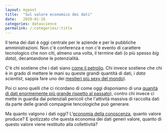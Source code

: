 ```yaml
---
layout: mypost
title:  "Sul valore economico dei dati"
date:   2020-01-16
categories: datascience
permalink: /:categories/:title
---
```


Il tema dei dati è oggi centrale per le aziende e per le pubbliche amministrazioni. Non c'è conferenza e non c'è evento di carattere tecnologico che non citi, almeno una volta, il termine dati (o più spesso _big data_), decantandone le potenzialità.

C'è chi sostiene che i dati siano [come il petrolio][WiredLink]. Chi invece sostiene che chi è in grado di mettere le mani su queste grandi quantità di dati, i _data scientist_, sappia fare uno dei [mestieri più sexy del mondo][HBRLink]).

Poi ci sono quelli che ci ricordano di come oggi disponiamo di una [quanità di dati enormemente più grande rispetto al passato][BarnardMarrLink]), contro chi invece ci mette in guardia dai potenziali pericoli che l'attività massiva di raccolta dati da parte delle grandi compagnie tencologiche può generare.

Ma quanto valgono i dati oggi? L'[economia della conoscenza][EconomiaDellaConoscenzaLink], quanto valore produce? E ipotizzato che questa economia dei dati generi valore, quanto di questo valore viene restituito alla collettività?

[WiredLink]: https://www.wired.it/attualita/tech/2018/04/07/nazionalizziamo-big-data/
[Sole24OreLink]: https://www.ilsole24ore.com/art/i-dati-sono-nuovo-petrolio-compagnie-assicurazioni-ACj0sz2
[HBRLink]: https://hbr.org/2012/10/data-scientist-the-sexiest-job-of-the-21st-century
[BarnardMarrLink]: https://www.forbes.com/sites/bernardmarr/2015/09/30/big-data-20-mind-boggling-facts-everyone-must-read/#5176eabd17b1
[EconomiaDellaConoscenzaLink]: https://it.wikipedia.org/wiki/Economia_della_conoscenza
